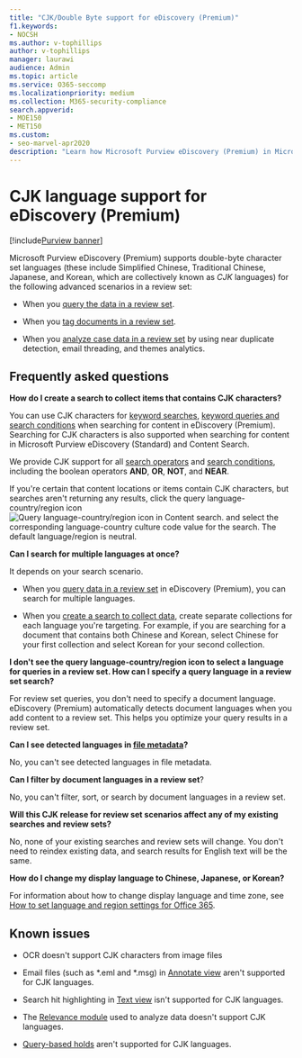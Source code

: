 ```yaml
---
title: "CJK/Double Byte support for eDiscovery (Premium)"
f1.keywords:
- NOCSH
ms.author: v-tophillips
author: v-tophillips
manager: laurawi
audience: Admin
ms.topic: article
ms.service: O365-seccomp
ms.localizationpriority: medium
ms.collection: M365-security-compliance 
search.appverid: 
- MOE150
- MET150
ms.custom:
- seo-marvel-apr2020
description: "Learn how Microsoft Purview eDiscovery (Premium) in Microsoft 365 supports Chinese, Japanese, and Korean (CJK) languages, which use a double-byte character set."
---
```


# CJK language support for eDiscovery (Premium)

[!include[Purview banner](../includes/purview-rebrand-banner.md)]

Microsoft Purview eDiscovery (Premium) supports double-byte character set languages (these include Simplified Chinese, Traditional Chinese, Japanese, and Korean, which are collectively known as *CJK* languages) for the following advanced scenarios in a review set:

- When you [query the data in a review set](review-set-search.md).

- When you [tag documents in a review set](tagging-documents.md).

- When you [analyze case data in a review set](analyzing-data-in-review-set.md) by using near duplicate detection, email threading, and themes analytics.

## Frequently asked questions

**How do I create a search to collect items that contains CJK characters?**

You can use CJK characters for [keyword searches](building-search-queries.md#keyword-searches), [keyword queries and search conditions](keyword-queries-and-search-conditions.md) when searching for content in eDiscovery (Premium). Searching for CJK characters is also supported when searching for content in Microsoft Purview eDiscovery (Standard) and Content Search.

We provide CJK support for all [search operators](keyword-queries-and-search-conditions.md#search-operators) and [search conditions](keyword-queries-and-search-conditions.md#search-conditions), including the boolean operators **AND**, **OR**, **NOT**, and **NEAR**.

If you're certain that content locations or items contain CJK characters, but searches aren't returning any results, click the query language-country/region icon ![Query language-country/region icon in Content search.](../media/8d4b60c8-e1f1-40f9-88ae-ee2a7eca0886.png) and select the corresponding language-country culture code value for the search. The default language/region is neutral.

**Can I search for multiple languages at once?**

It depends on your search scenario.

- When you [query data in a review set](review-set-search.md) in eDiscovery (Premium), you can search for multiple languages.

- When you [create a search to collect data](create-draft-collection.md), create separate collections for each language you're targeting. For example, if you are searching for a document that contains both Chinese and Korean, select Chinese for your first collection and select Korean for your second collection.

**I don't see the query language-country/region icon to select a language for queries in a review set. How can I specify a query language in a review set search?**

For review set queries, you don't need to specify a document language. eDiscovery (Premium) automatically detects document languages when you add content to a review set. This helps you optimize your query results in a review set.

**Can I see detected languages in [file metadata](view-documents-in-review-set.md#file-metadata)?**

No, you can't see detected languages in file metadata.

**Can I filter by document languages in a review set**?

No, you can't filter, sort, or search by document languages in a review set.

**Will this CJK release for review set scenarios affect any of my existing searches and review sets?**

No, none of your existing searches and review sets will change. You don't need to reindex existing data, and search results for English text will be the same.

**How do I change my display language to Chinese, Japanese, or Korean?**

For information about how to change display language and time zone, see [How to set language and region settings for Office 365](/office365/troubleshoot/access-management/set-language-and-region).

## Known issues

- OCR doesn't support CJK characters from image files

- Email files (such as *.eml and *.msg) in [Annotate view](view-documents-in-review-set.md#annotate-view) aren't supported for CJK languages.

- Search hit highlighting in [Text view](view-documents-in-review-set.md#text-view) isn't supported for CJK languages.

- The [Relevance module](using-relevance.md) used to analyze data doesn't support CJK languages.

- [Query-based holds](managing-holds.md#manage-non-custodial-holds) aren't supported for CJK languages.